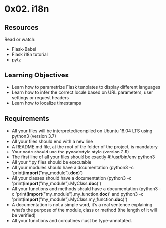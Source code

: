 # 0x02. i18n

## Resources
Read or watch:
- Flask-Babel
- Flask i18n tutorial
- pytz

## Learning Objectives
- Learn how to parametrize Flask templates to display different languages
- Learn how to infer the correct locale based on URL parameters, user settings or request headers
- Learn how to localize timestamps

## Requirements
- All your files will be interpreted/compiled on Ubuntu 18.04 LTS using python3 (version 3.7)
- All your files should end with a new line
- A README.md file, at the root of the folder of the project, is mandatory
- Your code should use the pycodestyle style (version 2.5)
- The first line of all your files should be exactly #!/usr/bin/env python3
- All your *.py files should be executable
- All your modules should have a documentation (python3 -c 'print(__import__("my_module").__doc__)')
- All your classes should have a documentation (python3 -c 'print(__import__("my_module").MyClass.__doc__)')
- All your functions and methods should have a documentation (python3 -c 'print(__import__("my_module").my_function.__doc__)' and python3 -c 'print(__import__("my_module").MyClass.my_function.__doc__)')
- A documentation is not a simple word, it’s a real sentence explaining what’s the purpose of the module, class or method (the length of it will be verified)
- All your functions and coroutines must be type-annotated.

